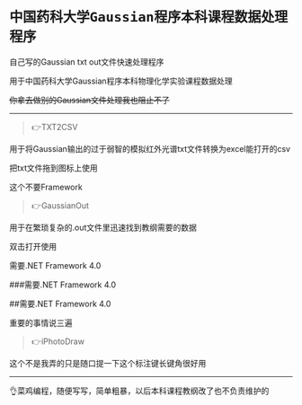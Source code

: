 `中国药科大学Gaussian程序本科课程数据处理程序`
===
自己写的Gaussian txt out文件快速处理程序

用于中国药科大学Gaussian程序本科物理化学实验课程数据处理

~~你拿去做别的Gaussian文件处理我也阻止不了~~

---

> 👉TXT2CSV

用于将Gaussian输出的过于弱智的模拟红外光谱txt文件转换为excel能打开的csv

把txt文件拖到图标上使用

这个不要Framework

> 👉GaussianOut

用于在繁琐复杂的.out文件里迅速找到教纲需要的数据

双击打开使用

需要.NET Framework 4.0

###需要.NET Framework 4.0

##需要.NET Framework 4.0

重要的事情说三遍



> 👉iPhotoDraw

这个不是我弄的只是随口提一下这个标注键长键角很好用

---

👌菜鸡编程，随便写写，简单粗暴，以后本科课程教纲改了也不负责维护的
